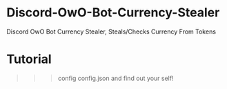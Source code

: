 # Discord-OwO-Bot-Currency-Stealer
Discord OwO Bot Currency Stealer, Steals/Checks Currency From Tokens
# Tutorial
>>> config config.json and find out your self!
